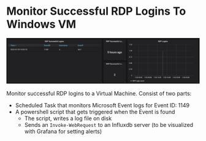 # Monitor Successful RDP Logins To Windows VM

![RDP-1149](support/RDP-1149.png)


Monitor successful RDP logins to a Virtual Machine. Consist of two parts:

-   Scheduled Task that monitors Microsoft Event logs for Event ID: 1149
-   A powershell script that gets triggered when the Event is found
    -   The script, writes a log file on disk
    -   Sends an `Invoke-WebRequest` to an Influxdb server (to be visualized with Grafana for setting alerts)